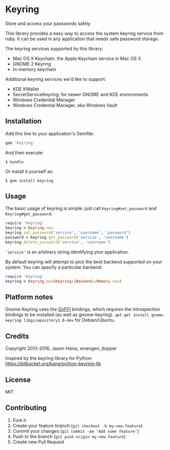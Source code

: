# Keyring

Store and access your passwords safely

This library provides a easy way to access the system keyring service from ruby.
It can be used in any application that needs safe password storage.

The keyring services supported by this library:
* Mac OS X Keychain: the Apple Keychain service in Mac OS X
* GNOME 2 Keyring
* In-memory keychain

Additional keyring services we'd like to support:
* KDE KWallet
* SecretServiceKeyring: for newer GNOME and KDE environments
* Windows Credential Manager
* Windows Credential Manager, aka Windows Vault

## Installation

Add this line to your application's Gemfile:

```ruby
gem 'keyring'
```

And then execute:

```shell
$ bundle
```

Or install it yourself as:

```shell
$ gem install keyring
```

## Usage

The basic usage of keyring is simple: just call `Keyring#set_password` and
`Keyring#get_password`:

```ruby
require 'keyring'
keyring = Keyring.new
keyring.set_password('service', 'username', 'password')
password = keyring.get_password('service', 'username')
keyring.delete_password('service', 'username')
```

`'service'` is an arbitrary string identifying your application.

By default keyring will attempt to pick the best backend supported on your system.  You can specify a particular backend:

```ruby
require 'keyring'
keyring = Keyring.new(Keyring::Backend::Memory.new)
```

## Platform notes

Gnome Keyring uses the [GirFFI](https://github.com/mvz/gir_ffi) bindings, which
requires the introspection bindings to be installed (as well as gnome-keyring).
`apt-get install gnome-keyring libgirepository1.0-dev` for Debian/Ubuntu.

## Credits

Copyright 2013-2016, Jason Heiss, wvengen, jtopper

Inspired by the keyring library for Python:
https://bitbucket.org/kang/python-keyring-lib

## License

MIT

## Contributing

1. Fork it
2. Create your feature branch (`git checkout -b my-new-feature`)
3. Commit your changes (`git commit -am 'Add some feature'`)
4. Push to the branch (`git push origin my-new-feature`)
5. Create new Pull Request
